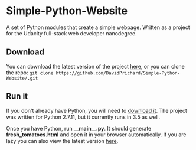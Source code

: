 # Simple-Python-Website
A set of Python modules that create a simple webpage. Written as a project for the Udacity full-stack web developer nanodegree.

## Download

You can download the latest version of the project [here](https://github.com/DavidPrichard/Simple-Python-Website/archive/master.zip),
or you can clone the repo: `git clone https://github.com/DavidPrichard/Simple-Python-Website/.git`

## Run it

If you don't already have Python, you will need to [download it](https://www.python.org/downloads/). The project was written for Python 2.7.11, but it currently runs in 3.5 as well.

Once you have Python, run **\_\_main\_\_.py**. It should generate **fresh_tomatoes.html** and open it in your browser automatically. If you are lazy you can also view the latest version [here](http://davidprichard.github.io/Simple-Python-Website/fresh_tomatoes.html).
